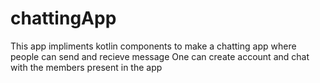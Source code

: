 # chattingApp
This app impliments kotlin components to make a chatting app where  people can send and recieve message 
One can create account and chat with the members present in the app
